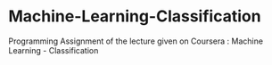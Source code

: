 # Machine-Learning-Classification
Programming Assignment of the lecture given on Coursera : Machine Learning - Classification
